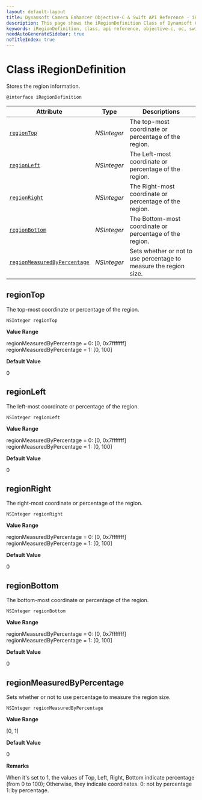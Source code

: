 ```yaml
---
layout: default-layout
title: Dynamsoft Camera Enhancer Objective-C & Swift API Reference - iRegionDefinition Class
description: This page shows the iRegionDefinition Class of Dynamsoft Camera Enhancer for iOS SDK.
keywords: iRegionDefinition, class, api reference, objective-c, oc, swift
needAutoGenerateSidebar: true
noTitleIndex: true
---
```


# Class iRegionDefinition

Stores the region information.  

```objc
@interface iRegionDefinition
```  

| Attribute | Type | Descriptions |
|---------- | ---- | ------------ |
| [`regionTop`](auxiliary-RegionDefinition.md#regiontop) | *NSInteger* | The top-most coordinate or percentage of the region. |
| [`regionLeft`](auxiliary-RegionDefinition.md#regionleft) | *NSInteger* | The Left-most coordinate or percentage of the region. |
| [`regionRight`](auxiliary-RegionDefinition.md#regionright) | *NSInteger* | The Right-most coordinate or percentage of the region. |
| [`regionBottom`](auxiliary-RegionDefinition.md#regionbottom) | *NSInteger* | The Bottom-most coordinate or percentage of the region. |
| [`regionMeasuredByPercentage`](auxiliary-RegionDefinition.md#regionmeasuredbypercentage) | *NSInteger* | Sets whether or not to use percentage to measure the region size. |

## regionTop

The top-most coordinate or percentage of the region.

```objc
NSInteger regionTop
```

**Value Range**

regionMeasuredByPercentage = 0: [0, 0x7fffffff]  
regionMeasuredByPercentage = 1: [0, 100]  

**Default Value**

0

## regionLeft

The left-most coordinate or percentage of the region.

```objc
NSInteger regionLeft
```

**Value Range**

regionMeasuredByPercentage = 0: [0, 0x7fffffff]  
regionMeasuredByPercentage = 1: [0, 100]  

**Default Value**

0

## regionRight

The right-most coordinate or percentage of the region.

```objc
NSInteger regionRight
```

**Value Range**

regionMeasuredByPercentage = 0: [0, 0x7fffffff]
regionMeasuredByPercentage = 1: [0, 100]

**Default Value**

0

## regionBottom

The bottom-most coordinate or percentage of the region.

```objc
NSInteger regionBottom
```

**Value Range**

regionMeasuredByPercentage = 0: [0, 0x7fffffff]  
regionMeasuredByPercentage = 1: [0, 100]  

**Default Value**

0

## regionMeasuredByPercentage

Sets whether or not to use percentage to measure the region size.

```objc
NSInteger regionMeasuredByPercentage
```

**Value Range**

[0, 1]

**Default Value**

0

**Remarks**

When it's set to 1, the values of Top, Left, Right, Bottom indicate percentage (from 0 to 100); Otherwise, they indicate coordinates. 0: not by percentage 1: by percentage.
